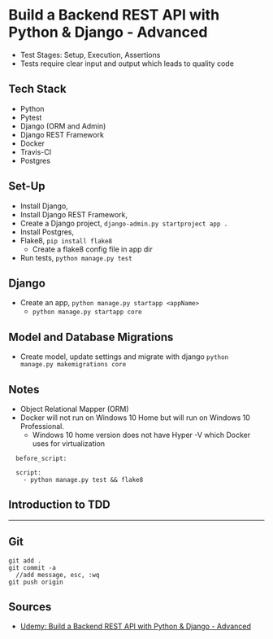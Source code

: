 # Build a Backend REST API with Python & Django - Advanced


- Test Stages: Setup, Execution, Assertions
- Tests require clear input and output which leads to quality code


## Tech Stack

- Python
- Pytest
- Django (ORM and Admin)
- Django REST Framework
- Docker
- Travis-CI
- Postgres


## Set-Up

- Install Django,
- Install Django REST Framework,
- Create a Django project, `django-admin.py startproject app . `
- Install Postgres,
- Flake8, `pip install flake8`
   - Create a flake8 config file in app dir
- Run tests, `python manage.py test`

## Django

- Create an app, `python manage.py startapp <appName>`
  - `python manage.py startapp core`

## Model and Database Migrations

- Create model, update settings and migrate with django
`python manage.py makemigrations core`


## Notes

- Object Relational Mapper (ORM)
- Docker will not run on Windows 10 Home but will run on Windows 10 Professional. 
  - Windows 10 home version does not have Hyper -V which Docker uses for virtualization
  


  
  
  
```  
  before_script:
  
  script: 
    - python manage.py test && flake8
```
    
## Introduction to TDD











--------------------------------------------
    
## Git

```
git add .
git commit -a
  //add message, esc, :wq
git push origin
```


## Sources

- [Udemy: Build a Backend REST API with Python & Django - Advanced](https://www.udemy.com/django-python-advanced/)
